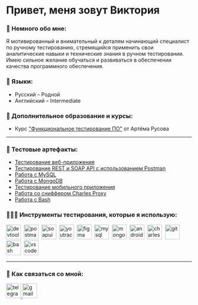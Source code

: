 # Привет, меня зовут Виктория

### 📝 Немного обо мне:

Я мотивированный и внимательный к деталям начинающий специалист по ручному тестированию, стремящийся применить свои аналитические навыки и технические знания в ручном тестировании. Имею сильное желание обучаться и развиваться в обеспечении качества программного обеспечения.
<!-- Ищу позицию ручного тестировщика, где смогу применить свои знания, навыки и внести свой вклад в повышение качества разрабатываемых продуктов. -->
<!-- В процессе работы секретарем я часто сталкивалась с различными программными продуктами и видела, как важно, чтобы они были надежными, удобными для пользователя и соответствовали их ожиданиям. Это вдохновило меня на изучение процессов тестирования и стремление к участию в создании качественного программного обеспечения. -->

### 👤 Языки:
- Русский – Родной
- Английский – Intermediate

### 📕 Дополнительное образование и курсы:

- Курс ["Функциональное тестирование ПО"](...) от Артёма Русова

---

### 📁 Тестовые артефакты:

- [Тестирование веб-приложения](https://github.com/VikaDov/web.git)
- [Тестирование REST и SOAP API c использованием Postman](https://github.com/VikaDov/api.git)
- [Работа с MySQL](https://github.com/VikaDov/database.git)
- [Работа с MongoDB](https://github.com/VikaDov/database.git)
- [Тестирование мобильного приложения](https://github.com/VikaDov/mobile.git)
- [Работа со сниффером Charles Proxy](https://github.com/VikaDov/charlesProxy.git)
- [Работа с Bash](https://github.com/VikaDov/git_bash.git)

### 👩🏻‍💻 Инструменты тестирования, которые я использую:

<div>
  <img src="https://d33wubrfki0l68.cloudfront.net/38b5c953a4667366685d55db55d057c86db1fc54/a0fdc/static/acae6b24d940347661ca901ea07f47c1/chrome-dev-logo-icon.png" title="devtools" alt="devtools" width="40" height="40"/>&nbsp
  <img src="https://img.icons8.com/?size=100&id=EPbEfEa7o8CB&format=png&color=000000" title="postman" alt="postman" width="40" height="40"/>&nbsp
  <img src="https://static0.smartbear.co/smartbearbrand/media/images/home/soapui-icon.svg" title="soapui" alt="soapui" width="40" height="40"/>&nbsp
  <img src="https://upload.wikimedia.org/wikipedia/commons/thumb/8/8d/YouTrack_Icon.svg/1024px-YouTrack_Icon.svg.png?20200803082248" title="youtrack" alt="youtrack" width="40" height="40"/>&nbsp
  <img src="https://cdn.jsdelivr.net/gh/devicons/devicon/icons/figma/figma-original.svg" title="figma" alt="figma" width="40" height="40"/>&nbsp
  <img src="https://cdn.jsdelivr.net/gh/devicons/devicon/icons/mysql/mysql-original.svg" title="mysql workbench" alt="mysql" width="40" height="40"/>&nbsp
  <img src="https://cdn.jsdelivr.net/gh/devicons/devicon/icons/mongodb/mongodb-original.svg" title="mongodb" alt="mongodb" width="40" height="40"/>&nbsp
  <img src="https://cdn.jsdelivr.net/gh/devicons/devicon/icons/androidstudio/androidstudio-original.svg" title="android-studio" alt="android-studio" width="40" height="40"/>&nbsp
  <img src="https://cdn.icon-icons.com/icons2/3053/PNG/512/charles_proxy_macos_bigsur_icon_190302.png" title="charles-proxy" alt="charles-proxy" width="40" height="40"/>&nbsp
  <img src="https://cdn.jsdelivr.net/gh/devicons/devicon/icons/git/git-original.svg" title="git" alt="git" width="40" height="40"/>&nbsp
  <img src="https://upload.wikimedia.org/wikipedia/commons/thumb/4/4b/Bash_Logo_Colored.svg/1024px-Bash_Logo_Colored.svg.png?20180723054350" title="bash" alt="bash" width="40" height="40"/>&nbsp
  <img src="https://cdn.jsdelivr.net/gh/devicons/devicon/icons/vscode/vscode-original.svg" title="vscode" alt="vscode" width="40" height="40"/>&nbsp
</div>

---

### 📩 Как связаться со мной:

  <div id="badges">
    <!-- <a href="https://www.linkedin.com/in/.../" target="_blank"> 
      <img src="https://img.icons8.com/?size=512&id=13930&format=png" title="linkedin" alt="linkedin" width="40" height="40" alt="linkedin" />
    </a> -->
    <a href="https://t.me/vi_dovgal" target="_blank">
      <img src="https://img.icons8.com/?size=512&id=63306&format=png" title="telegram" alt="telegram" width="40" height="40" alt="telegram" />
    </a>
    <a href="mailto:dovgalviktory@gmail.com" target="_blank">
      <img src="https://img.icons8.com/?size=512&id=P7UIlhbpWzZm&format=png" title="gmail" alt="gmail" width="40" height="40" alt="gmail" />
    </a>
  </div>
